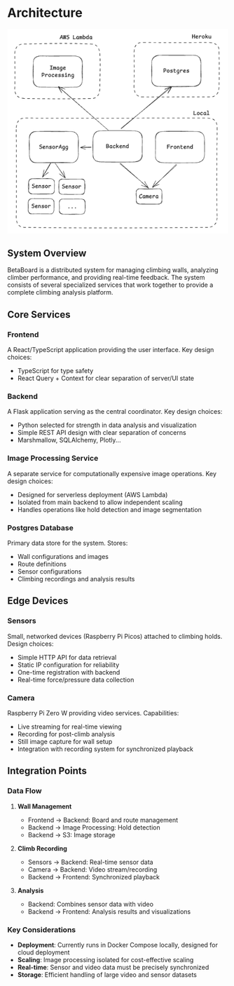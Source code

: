 # Architecture

![Architecture Plan](architecture-plan.png)

## System Overview

BetaBoard is a distributed system for managing climbing walls, analyzing climber performance, and
providing real-time feedback. The system consists of several specialized services that work together
to provide a complete climbing analysis platform.

## Core Services

### Frontend

A React/TypeScript application providing the user interface. Key design choices:
- TypeScript for type safety
- React Query + Context for clear separation of server/UI state

### Backend

A Flask application serving as the central coordinator. Key design choices:
- Python selected for strength in data analysis and visualization
- Simple REST API design with clear separation of concerns
- Marshmallow, SQLAlchemy, Plotly...

### Image Processing Service

A separate service for computationally expensive image operations. Key design choices:
- Designed for serverless deployment (AWS Lambda)
- Isolated from main backend to allow independent scaling
- Handles operations like hold detection and image segmentation

### Postgres Database

Primary data store for the system. Stores:
- Wall configurations and images
- Route definitions
- Sensor configurations
- Climbing recordings and analysis results

## Edge Devices

### Sensors

Small, networked devices (Raspberry Pi Picos) attached to climbing holds. Design choices:
- Simple HTTP API for data retrieval
- Static IP configuration for reliability
- One-time registration with backend
- Real-time force/pressure data collection

### Camera

Raspberry Pi Zero W providing video services. Capabilities:
- Live streaming for real-time viewing
- Recording for post-climb analysis
- Still image capture for wall setup
- Integration with recording system for synchronized playback

## Integration Points

### Data Flow

1. **Wall Management**
   - Frontend → Backend: Board and route management
   - Backend → Image Processing: Hold detection
   - Backend → S3: Image storage

2. **Climb Recording**
   - Sensors → Backend: Real-time sensor data
   - Camera → Backend: Video stream/recording
   - Backend → Frontend: Synchronized playback

3. **Analysis**
   - Backend: Combines sensor data with video
   - Backend → Frontend: Analysis results and visualizations

### Key Considerations

- **Deployment**: Currently runs in Docker Compose locally, designed for cloud deployment
- **Scaling**: Image processing isolated for cost-effective scaling
- **Real-time**: Sensor and video data must be precisely synchronized
- **Storage**: Efficient handling of large video and sensor datasets